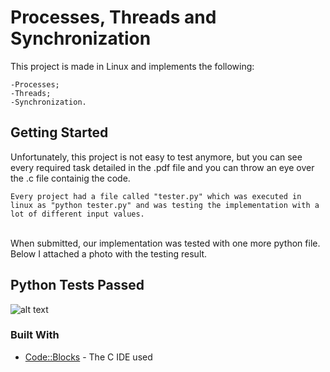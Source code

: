 # Processes, Threads and Synchronization
This project is made in Linux and implements the following:
```
-Processes;
-Threads;
-Synchronization.
```

## Getting Started
Unfortunately, this project is not easy to test anymore, but you can see every required task detailed in the .pdf file and you can throw an eye over the .c file containig the code. 
```
Every project had a file called "tester.py" which was executed in linux as "python tester.py" and was testing the implementation with a lot of different input values.
```
</br>
When submitted, our implementation was tested with one more python file. Below I attached a photo with the testing result.

## Python Tests Passed
![alt text](https://github.com/DanutGavrus/Photos/blob/master/1.%20Processes%2C%20Threads%20and%20Synchronization.png)

### Built With
* [Code::Blocks](http://www.codeblocks.org/) - The C IDE used